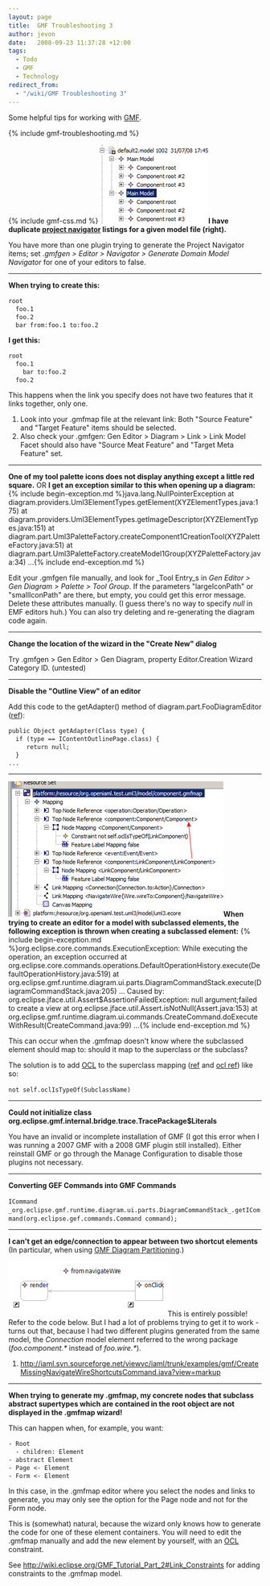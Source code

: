 ```yaml
---
layout: page
title:  GMF Troubleshooting 3
author: jevon
date:   2008-09-23 11:37:28 +12:00
tags:
  - Todo
  - GMF
  - Technology
redirect_from:
  - "/wiki/GMF Troubleshooting 3"
---
```


Some helpful tips for working with [GMF](GMF.md).

{% include gmf-troubleshooting.md %}

{% include gmf-css.md %}<img src="/img/gmf/double-navigator.png" class="gmf">**I have duplicate [project navigator](project-navigator.md) listings for a given model file (right).**

You have more than one plugin trying to generate the Project Navigator items; set _.gmfgen > Editor > Navigator > Generate Domain Model Navigator_ for one of your editors to false.

---
**When trying to create this:**
```
root
  foo.1
  foo.2
  bar from:foo.1 to:foo.2
```
**I get this:**
```
root
  foo.1
    bar to:foo.2
  foo.2
```

This happens when the link you specify does not have two features that it links together, only one.
1. Look into your .gmfmap file at the relevant link: Both "Source Feature" and "Target Feature" items should be selected.
1. Also check your .gmfgen: Gen Editor > Diagram > Link > Link Model Facet should also have "Source Meat Feature" and "Target Meta Feature" set.

---

**One of my tool palette icons does not display anything except a little red square.**
OR
**I get an exception similar to this when opening up a diagram:**
{% include begin-exception.md %}java.lang.NullPointerException
  at diagram.providers.Uml3ElementTypes.getElement(XYZElementTypes.java:175)
  at diagram.providers.Uml3ElementTypes.getImageDescriptor(XYZElementTypes.java:151)
  at diagram.part.Uml3PaletteFactory.createComponent1CreationTool(XYZPaletteFactory.java:51)
  at diagram.part.Uml3PaletteFactory.createModel1Group(XYZPaletteFactory.java:34) ...{% include end-exception.md %}

Edit your .gmfgen file manually, and look for _Tool Entry_s in _Gen Editor > Gen Diagram > Palette > Tool Group_. If the parameters "largeIconPath" or "smallIconPath" are there, but empty, you could get this error message. Delete these attributes manually. (I guess there's no way to specify _null_ in EMF editors huh.) You can also try deleting and re-generating the diagram code again.

---
**Change the location of the wizard in the "Create New" dialog**

Try .gmfgen > Gen Editor > Gen Diagram, property Editor.Creation Wizard Category ID. (untested)

---
**Disable the "Outline View" of an editor**

Add this code to the getAdapter() method of diagram.part.FooDiagramEditor (<a href="http://www.eclipse.org/newsportal/article.php?id=14352&group=eclipse.modeling.gmf#14352">ref</a>):
```
public Object getAdapter(Class type) {
  if (type == IContentOutlinePage.class) {
     return null;
  }
...
```

---
<img src="/img/gmf/sub-ocl.png" class="gmf">**When trying to create an editor for a model with subclassed elements, the following exception is thrown when creating a subclassed element:**
{% include begin-exception.md %}org.eclipse.core.commands.ExecutionException: While executing the operation, an exception occurred
  at org.eclipse.core.commands.operations.DefaultOperationHistory.execute(DefaultOperationHistory.java:519)
  at org.eclipse.gmf.runtime.diagram.ui.parts.DiagramCommandStack.execute(DiagramCommandStack.java:205) ...
Caused by: org.eclipse.jface.util.Assert$AssertionFailedException: null argument;failed to create a view
  at org.eclipse.jface.util.Assert.isNotNull(Assert.java:153)
  at org.eclipse.gmf.runtime.diagram.ui.commands.CreateCommand.doExecuteWithResult(CreateCommand.java:99) ...{% include end-exception.md %}

This can occur when the .gmfmap doesn't know where the subclassed element should map to: should it map to the superclass or the subclass?

The solution is to add [OCL](OCL.md) to the superclass mapping (<a href="http://dev.eclipse.org/newslists/news.eclipse.modeling.gmf/msg11905.html">ref</a> and <a href="http://dev.eclipse.org/newslists/news.eclipse.modeling.gmf/msg13169.html">ocl ref</a>) like so:

`not self.oclIsTypeOf(SubclassName)`

---
**Could not initialize class org.eclipse.gmf.internal.bridge.trace.TracePackage$Literals**

You have an invalid or incomplete installation of GMF (I got this error when I was running a 2007 GMF with a 2008 GMF plugin still installed). Either reinstall GMF or go through the Manage Configuration to disable those plugins not necessary.

---
**Converting GEF Commands into GMF Commands**

`ICommand _org.eclipse.gmf.runtime.diagram.ui.parts.DiagramCommandStack_.getICommand(org.eclipse.gef.commands.Command command);`

---
**I can't get an edge/connection to appear between two shortcut elements**
(In particular, when using [GMF Diagram Partitioning](GMF_Diagram_Partitioning.md).)

<img src="/img/gmf/double-shortcut.png" class="gmf">This is entirely possible! Refer to the code below. But I had a lot of problems trying to get it to work - turns out that, because I had two different plugins generated from the same model, the _Connection_ model element referred to the wrong package (_foo.component.*_ instead of _foo.wire.*_).

1. http://iaml.svn.sourceforge.net/viewvc/iaml/trunk/examples/gmf/CreateMissingNavigateWireShortcutsCommand.java?view=markup

---
**When trying to generate my .gmfmap, my concrete nodes that subclass abstract supertypes which are contained in the root object are not displayed in the .gmfmap wizard!**

This can happen when, for example, you want:

```
- Root
  - children: Element
- abstract Element
- Page <- Element
- Form <- Element
```

In this case, in the .gmfmap editor where you select the nodes and links to generate, you may only see the option for the Page node and not for the Form node.

This is (somewhat) natural, because the wizard only knows how to generate the code for one of these element containers. You will need to edit the .gmfmap manually and add the new element by yourself, with an [OCL](OCL.md) constraint.

See http://wiki.eclipse.org/GMF_Tutorial_Part_2#Link_Constraints for adding constraints to the .gmfmap model.
